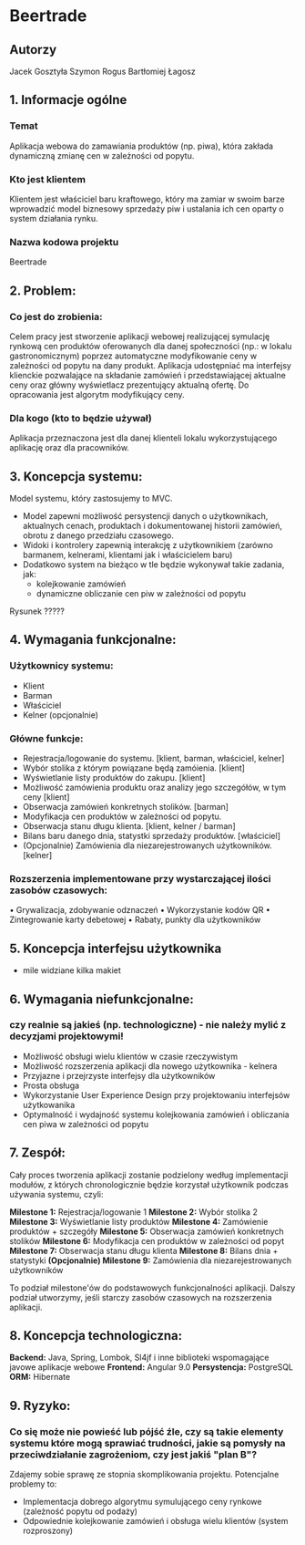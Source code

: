 # Beertrade

## Autorzy

Jacek Gosztyła
Szymon Rogus
Bartłomiej Łagosz

## 1. Informacje ogólne

### Temat
Aplikacja webowa do zamawiania produktów (np. piwa), która zakłada dynamiczną zmianę cen w zależności od popytu.
### Kto jest klientem
Klientem jest właściciel baru kraftowego, który ma zamiar w swoim barze wprowadzić model biznesowy sprzedaży piw i ustalania ich cen oparty o system działania rynku.
### Nazwa kodowa projektu
Beertrade


## 2. Problem: 
### Co jest do zrobienia:

Celem pracy jest stworzenie aplikacji webowej realizującej symulację rynkową cen produktów oferowanych dla danej społeczności (np.: w lokalu gastronomicznym) poprzez automatyczne modyfikowanie ceny w zależności od popytu na dany produkt. Aplikacja udostępniać ma interfejsy klienckie pozwalające na składanie zamówień i przedstawiającej aktualne ceny oraz główny wyświetlacz prezentujący aktualną ofertę. Do opracowania jest algorytm modyfikujący ceny.

### Dla kogo (kto to będzie używał)

Aplikacja przeznaczona jest dla danej klienteli lokalu wykorzystującego aplikację oraz dla pracowników.

## 3. Koncepcja systemu: 
Model systemu, który zastosujemy to MVC.
- Model zapewni możliwość persystencji danych o użytkownikach, aktualnych cenach, produktach i dokumentowanej historii zamówień, obrotu z danego przedziału czasowego.
- Widoki i kontrolery zapewnią interakcję z użytkownikiem (zarówno barmanem, kelnerami, klientami jak i właścicielem baru)
- Dodatkowo system na bieżąco w tle będzie wykonywał takie zadania, jak:
    - kolejkowanie zamówień
    - dynamiczne obliczanie cen piw w zależności od popytu

Rysunek ?????
## 4. Wymagania funkcjonalne: 

### Użytkownicy systemu: 
- Klient
- Barman
- Właściciel
- Kelner (opcjonalnie)

### Główne funkcje:
- Rejestracja/logowanie do systemu. [klient, barman, właściciel, kelner]
- Wybór stolika z którym powiązane będą zamóienia. [klient]
- Wyświetlanie listy produktów do zakupu. [klient]
- Możliwość zamówienia produktu oraz analizy jego szczegółów, w tym ceny [klient]
- Obserwacja zamówień konkretnych stolików. [barman]
- Modyfikacja cen produktów w zależności od popytu.
- Obserwacja stanu długu klienta. [klient, kelner / barman]
- Bilans baru danego dnia, statystki sprzedaży produktów. [właściciel]
- (Opcjonalnie) Zamówienia dla niezarejestrowanych użytkowników. [kelner]

### Rozszerzenia implementowane przy wystarczającej ilości zasobów czasowych:
• Grywalizacja, zdobywanie odznaczeń
• Wykorzystanie kodów QR
• Zintegrowanie karty debetowej
• Rabaty, punkty dla użytkowników

## 5.  Koncepcja interfejsu użytkownika
- mile widziane kilka makiet[](https://)




## 6. Wymagania niefunkcjonalne:
### czy realnie są jakieś (np. technologiczne) - nie należy mylić z decyzjami projektowymi!

- Możliwość obsługi wielu klientów w czasie rzeczywistym
- Możliwość rozszerzenia aplikacji dla nowego użytkownika - kelnera
- Przyjazne i przejrzyste interfejsy dla użytkowników
- Prosta obsługa
- Wykorzystanie User Experience Design przy projektowaniu interfejsów użytkowanika
- Optymalność i wydajność systemu kolejkowania zamówień i obliczania cen piwa w zależności od popytu

## 7. Zespół:
Cały proces tworzenia aplikacji zostanie podzielony według implementacji modułów, z których chronologicznie będzie korzystał użytkownik podczas używania systemu, czyli:

**Milestone 1:** Rejestracja/logowanie 1
**Milestone 2:** Wybór stolika 2
**Milestone 3:** Wyświetlanie listy produktów
**Milestone 4:** Zamówienie produktów + szczegóły
**Milestone 5:** Obserwacja zamówień konkretnych stolików
**Milestone 6:** Modyfikacja cen produktów w zależności od popyt
**Milestone 7:** Obserwacja stanu długu klienta
**Milestone 8:** Bilans dnia + statystyki
**(Opcjonalnie) Milestone 9:** Zamówienia dla niezarejestrowanych użytkowników

To podział milestone'ów do podstawowych funkcjonalności aplikacji. Dalszy podział utworzymy, jeśli starczy zasobów czasowych na rozszerzenia aplikacji.

## 8. Koncepcja technologiczna:
**Backend:** Java, Spring, Lombok, Sl4jf i inne biblioteki wspomagające javowe aplikacje webowe
**Frontend:** Angular 9.0
**Persystencja:** PostgreSQL
**ORM:** Hibernate



## 9. Ryzyko: 
### Co się może nie powieść lub pójść źle, czy są takie elementy systemu które mogą sprawiać trudności, jakie są pomysły na przeciwdziałanie zagrożeniom, czy jest jakiś "plan B"?


Zdajemy sobie sprawę ze stopnia skomplikowania projektu.
Potencjalne problemy to:

- Implementacja dobrego algorytmu symulującego ceny rynkowe (zależność popytu od podaży)
- Odpowiednie kolejkowanie zamówień i obsługa wielu klientów (system rozproszony)
